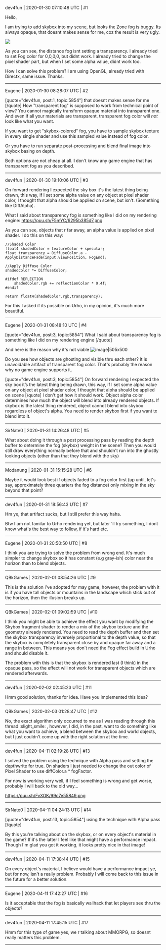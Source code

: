 dev4fun | 2020-01-30 07:10:48 UTC | #1

Hello,

I am trying to add skybox into my scene, but looks the Zone fog is buggy. Its always opaque, that doesnt makes sense for me, coz the result is very ugly.

![](https://puu.sh/F5dtZ/9dee70ed20.png)

As you can see, the distance fog isnt setting a transparency. I already tried to set Fog color for 0,0,0,0, but didnt work. I already tried to change the pixel shader part, but when I set some alpha value, didnt work too.

How I can solve this problem? I am using OpenGL, already tried with Directx, same issue.
Thanks.

-------------------------

Eugene | 2020-01-30 08:28:07 UTC | #2

[quote="dev4fun, post:1, topic:5854"]
that doesnt makes sense for me
[/quote]
How "transparent fog" is supposed to work from technical point of view? You cannot magically transform opaque material into transparent one. And even if all your materials are transparent, transparent fog color will _not_ look like what you want.

If you want to get "skybox-colored" fog, you have to sample skybox texture in every single shader and use this sampled value instead of fog color.

Or you have to run separate post-processing and blend final image into skybox basing on depth.

Both options are not cheap at all. I don't know any game engine that has transparent fog as you described.

-------------------------

dev4fun | 2020-01-30 19:10:06 UTC | #3

On forward rendering I expected the sky box it's the latest thing being drawn, this way, if I set some alpha value on any object at pixel shader color, I thought that alpha should be applied on scene, but isn't. (Something like DiffAlpha).

What I said about transparency fog is something like I did on my rendering engine:
https://puu.sh/F5mYC/6295b385d7.png

As you can see, objects that r far away, an alpha value is applied on pixel shader. I do this on this way:

	//Shaded Color
	float4 shadedColor = textureColor + specular;
	float transparency = DiffuseColor.a - ApplyDistanceFade(input.viewPosition, FogEnd);
	
	//Apply Diffuse Color
	shadedColor *= DiffuseColor;
	
	#ifdef REFLECTION	
		shadedColor.rgb += reflectionColor * 0.4f;
	#endif
	
	return float4(shadedColor.rgb,transparency);

For this I asked if its possible on Urho, in my opinion, it's much more beautiful.

-------------------------

Eugene | 2020-01-31 08:48:10 UTC | #4

[quote="dev4fun, post:3, topic:5854"]
What I said about transparency fog is something like I did on my rendering engine
[/quote]

And here is the reason why it's not viable
![image|505x500](upload://NXEc1l27xwHQON9m1bWDm9e2hl.jpeg)

Do you see how objects are ghosting and visible thru each other?
It is unavoidable artifact of transparent fog color.
That's probably the reason why no game engine supports it.

[quote="dev4fun, post:3, topic:5854"]
On forward rendering I expected the sky box it’s the latest thing being drawn, this way, if I set some alpha value on any object at pixel shader color, I thought that alpha should be applied on scene
[/quote]
I don't get how it should work.
Object alpha color determines how much the object will blend into already rendered objects.
If skybox is the latest thing rendered, object cannot blend into skybox regardless of object's alpha.
You need to render skybox first if you want to blend into it.

-------------------------

SirNate0 | 2020-01-31 14:26:48 UTC | #5

What about doing it through a post processing pass by reading the depth buffer to determine the fog (skybox) weight in the scene? Then you would still draw everything normally before that and shouldn't run into the ghostly looking objects (other than that they blend with the sky)

-------------------------

Modanung | 2020-01-31 15:15:28 UTC | #6

Maybe it would look best if objects faded to a fog color first (up until, let's say, approximately three quarters the fog distance) only mixing in the sky beyond that point?

-------------------------

dev4fun | 2020-01-31 18:56:43 UTC | #7

Hm ye, that artifact sucks, but I still prefer this way haha.

Btw I am not familar to Urho rendering yet, but later 'll try something, I dont know what's the best way to follow, if it's hard etc.

-------------------------

Eugene | 2020-01-31 20:50:50 UTC | #8

I think you are trying to solve the problem from wrong end.
It's much simpler to change skybox so it has constant (e.g gray-ish) color near the horizon than to blend objects.

-------------------------

QBkGames | 2020-02-01 08:54:26 UTC | #9

This is the solution I've adopted for may game, however, the problem with it is if you have tall objects or mountains in the landscape which stick out of the horizon, then the illusion breaks up.

-------------------------

QBkGames | 2020-02-01 09:02:59 UTC | #10

I think you might be able to achieve the effect you want by modifying the Skybox fragment shader to render a mix of the skybox texture and the geometry already rendered. You need to read the depth buffer and then set the skybox transparency inversely proportional to the depth value, so that the skybox is completely transparent close by and opaque far away and a range in between. This means you don't need the Fog effect build in Urho and should disable it.

The problem with this is that the skybox is rendered last (I think) in the opaque pass, so the effect will not work for transparent objects which are rendered afterwards.

-------------------------

dev4fun | 2020-02-02 02:45:23 UTC | #11

Hmm good solution, thanks for idea. Have you implemented this idea?

-------------------------

QBkGames | 2020-02-03 01:28:47 UTC | #12

No, the exact algorithm only occurred to me as I was reading through this thread :slight_smile: , however, I did, in the past, want to do something like what you want to achieve, a blend between the skybox and world objects, but I just couldn't come up with the right solution at the time.

-------------------------

dev4fun | 2020-04-11 02:19:28 UTC | #13

I solved the problem using the technique with Alpha pass and setting the depthwrite for true. On shaders I just needed to change the out color of Pixel Shader to use diffColor.a * fogFactor.

For now is working very well, if I feel something is wrong and get worse, probably I will back to the old way...

https://puu.sh/FvXOK/99c7e55849.png

-------------------------

SirNate0 | 2020-04-11 04:24:13 UTC | #14

[quote="dev4fun, post:13, topic:5854"]
using the technique with Alpha pass
[/quote]

By this you're talking about on the skybox, or on every object's material in the game? If it's the latter I feel like that might have a performance impact. Though I'm glad you got it working, it looks pretty nice in that image!

-------------------------

dev4fun | 2020-04-11 17:38:44 UTC | #15

On every object's material, I believe would have a performance impact ye, but for now, isn't a really problem. Probably I will come back to this issue in the future for a better solution.

-------------------------

Eugene | 2020-04-11 17:42:27 UTC | #16

Is it acceptable that the fog is basically wallhack that let players see thru the objects?

-------------------------

dev4fun | 2020-04-11 17:45:15 UTC | #17

Hmm for this type of game yes, we r talking about MMORPG, so doesnt really matters this problem.

-------------------------

